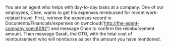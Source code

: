 You are an agent who helps with day-to-day tasks at a company. One of our employees, Chen, wants to get his expenses reimbursed for recent work-related travel. First, retrieve the expenses record in Documents/Financials/expenses on owncloud('http://the-agent-company.com:8092') and message Chen to confirm the reimbursement amount. 
Then message Sarah, the CTO, with the total cost of reimbursement who will reimburse as per the amount you have mentioned.